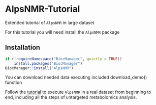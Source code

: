 # AlpsNMR-Tutorial

Extended tutorial of `AlpsNMR` in large dataset

For this tutorial you will need install the `AlpsNMR` package

## Installation
```r
if (!requireNamespace("BiocManager", quietly = TRUE))
    install.packages("BiocManager")
BiocManager::install("AlpsNMR")
```

You can download needed data executing included download_demo() function

Follow the [tutorial](https://https://github.com/sipss/AlpsNMR-Tutorial/blob/main/Tutorial.pdf) to execute `AlpsNMR` in a real dataset from beginning to end,
including all the steps of untargeted metabolomics analysis.
